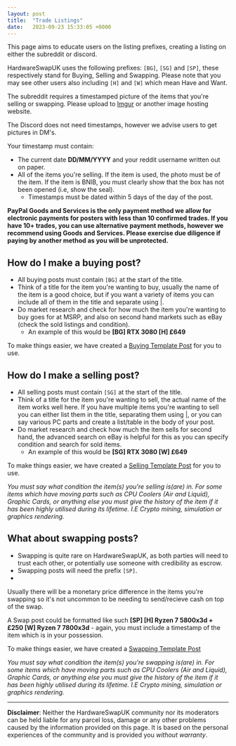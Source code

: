 ```yaml
---
layout: post
title:  "Trade Listings"
date:   2023-09-23 15:33:05 +0000
---
```


This page aims to educate users on the listing prefixes, creating a listing on either the subreddit or discord.

HardwareSwapUK uses the following prefixes: `[BG]`, `[SG]` and `[SP]`, these respectively stand for Buying, Selling and Swapping. 
Please note that you may see other users also including `[H]` and `[W]` which mean Have and Want.

The subreddit requires a timestamped picture of the items that you're selling or swapping. Please upload to [Imgur](https://imgur.com/upload) or another image hosting website.

The Discord does not need timestamps, however we advise users to get pictures in DM's.

Your timestamp must contain:

- The current date **DD/MM/YYYY** and your reddit username written out on paper.
- All of the items you're selling. If the item is used, the photo must be of the item. If the item is BNIB, you must clearly show that the box has not been opened (i.e, show the seal).
    - Timestamps must be dated within 5 days of the day of the post.

**PayPal Goods and Services is the only payment method we allow for electronic payments for posters with less than 10 confirmed trades. If you have 10+ trades, you can use alternative payment methods, however we recommend using Goods and Services. Please exercise due diligence if paying by another method as you will be unprotected.**

## How do I make a buying post?

- All buying posts must contain `[BG]` at the start of the title.
- Think of a title for the item you're wanting to buy, usually the name of the item is a good choice, but if you want a variety of items you can include all of them in the title and separate using \|.
- Do market research and check for how much the item you're wanting to buy goes for at MSRP, and also on second hand markets such as eBay (check the sold listings and condition).
    - An example of this would be **[BG] RTX 3080 [H] £649**

To make things easier, we have created a [Buying Template Post](http://tinyurl.com/ncknbdsjvbs) for you to use.

## How do I make a selling post?

- All selling posts must contain `[SG]` at the start of the title.
- Think of a title for the item you're wanting to sell, the actual name of the item works well here. If you have multiple items you're wanting to sell you can either list them in the title, separating them using \|, or you can say various PC parts and create a list/table in the body of your post.
- Do market research and check how much the item sells for second hand, the advanced search on eBay is helpful for this as you can specify condition and search for sold items.
    - An example of this would be **[SG] RTX 3080 [W] £649**
 
To make things easier, we have created a [Selling Template Post](http://tinyurl.com/iufyisuf) for you to use.

*You must say what condition the item(s) you're selling is(are) in. For some items which have moving parts such as CPU Coolers (Air and Liquid), Graphic Cards, or anything else you must give the history of the item if it has been highly utilised during its lifetime. I.E Crypto mining, simulation or graphics rendering.*

## What about swapping posts?

- Swapping is quite rare on HardwareSwapUK, as both parties will need to trust each other, or potentially use someone with credibility as escrow.
- Swapping posts will need the prefix `[SP]`.
- 
Usually there will be a monetary price difference in the items you're swapping so it's not uncommon to be needing to send/recieve cash on top of the swap.

A Swap post could be formatted like such **[SP] [H] Ryzen 7 5800x3d + £250 [W] Ryzen 7 7800x3d** - again, you must include a timestamp of the item which is in your possession.

To make things easier, we have created a [Swapping Template Post](https://tinyurl.com/ihferuhef)

*You must say what condition the item(s) you're swapping is(are) in. For some items which have moving parts such as CPU Coolers (Air and Liquid), Graphic Cards, or anything else you must give the history of the item if it has been highly utilised during its lifetime. I.E Crypto mining, simulation or graphics rendering.*

---

**Disclaimer**: Neither the HardwareSwapUK community nor its moderators can be held liable for any parcel loss, damage or any other problems caused by the information provided on this page. It is based on the personal experiences of the community and is provided you _without warranty_.
